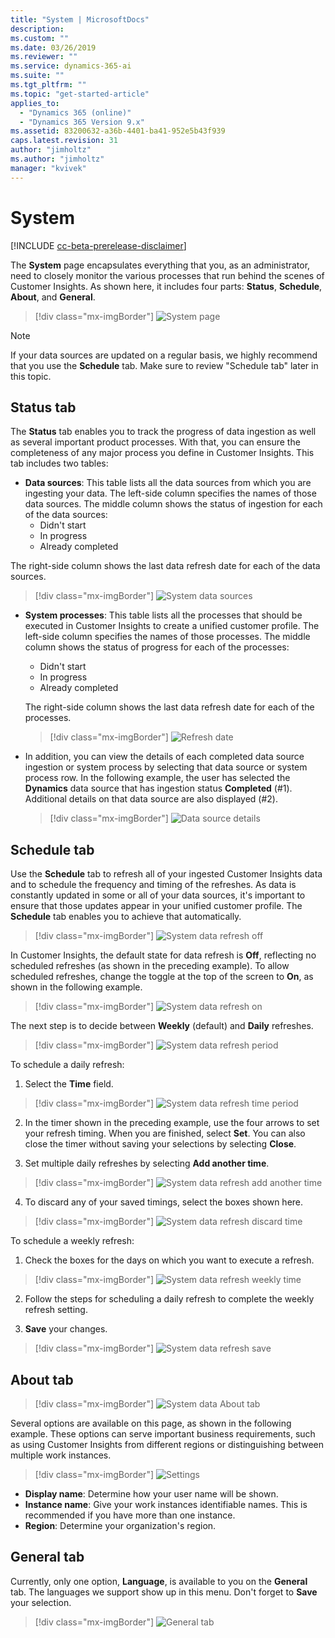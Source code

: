 ```yaml
---
title: "System | MicrosoftDocs"
description: 
ms.custom: ""
ms.date: 03/26/2019
ms.reviewer: ""
ms.service: dynamics-365-ai
ms.suite: ""
ms.tgt_pltfrm: ""
ms.topic: "get-started-article"
applies_to: 
  - "Dynamics 365 (online)"
  - "Dynamics 365 Version 9.x"
ms.assetid: 83200632-a36b-4401-ba41-952e5b43f939
caps.latest.revision: 31
author: "jimholtz"
ms.author: "jimholtz"
manager: "kvivek"
---
```

# System

[!INCLUDE [cc-beta-prerelease-disclaimer](../includes/cc-beta-prerelease-disclaimer.md)]

The **System** page encapsulates everything that you, as an administrator, need to closely monitor the various processes that run behind the scenes of Customer Insights. As shown here, it includes four parts: **Status**, **Schedule**, **About**, and **General**.

> [!div class="mx-imgBorder"] 
> ![](media/system-tabs.png "System page")

> [!NOTE]
> If your data sources are updated on a regular basis, we highly recommend that you use the **Schedule** tab. Make sure to review "Schedule tab" later in this topic.

## Status tab

The **Status** tab enables you to track the progress of data ingestion as well as several important product processes. With that, you can ensure the completeness of any major process you define in Customer Insights. This tab includes two tables:

- **Data sources**: This table lists all the data sources from which you are ingesting your data. The left-side column specifies the names of those data sources. The middle column shows the status of ingestion for each of the data sources: 
  - Didn't start
  - In progress
  - Already completed
  
 The right-side column shows the last data refresh date for each of the data sources.

   > [!div class="mx-imgBorder"] 
   > ![](media/system-data-sources.png "System data sources")

- **System processes**: This table lists all the processes that should be executed in Customer Insights to create a unified customer profile. The left-side column specifies the names of those processes. The middle column shows the status of progress for each of the processes:
    - Didn't start 
    - In progress 
    - Already completed 
  
  The right-side column shows the last data refresh date for each of the processes.

    > [!div class="mx-imgBorder"] 
    > ![](media/system-status-processes.png "Refresh date")

- In addition, you can view the details of each completed data source ingestion or system process by selecting that data source or system process row. In the following example, the user has selected the **Dynamics** data source that has ingestion status **Completed** (#1). Additional details on that data source are also displayed (#2).

  > [!div class="mx-imgBorder"] 
  > ![](media/system-database-details.png "Data source details")

## Schedule tab

Use the **Schedule** tab to refresh all of your ingested Customer Insights data and to schedule the frequency and timing of the refreshes. As data is constantly updated in some or all of your data sources, it's important to ensure that those updates appear in your unified customer profile. The **Schedule** tab enables you to achieve that automatically.

> [!div class="mx-imgBorder"] 
> ![](media/system-data-refresh-off.png "System data refresh off")

In Customer Insights, the default state for data refresh is **Off**, reflecting no scheduled refreshes (as shown in the preceding example). To allow scheduled refreshes, change the toggle at the top of the screen to **On**, as shown in the following example.

> [!div class="mx-imgBorder"] 
> ![](media/system-data-refresh-on.png "System data refresh on")

The next step is to decide between **Weekly** (default) and **Daily** refreshes.

> [!div class="mx-imgBorder"] 
> ![](media/system-data-refresh-period.png "System data refresh period")

To schedule a daily refresh:

1. Select the **Time** field.

  > [!div class="mx-imgBorder"] 
  > ![](media/system-data-refresh-time-period.png "System data refresh time period")

2. In the timer shown in the preceding example, use the four arrows to set your refresh timing. When you are finished, select **Set**. You can also close the timer without saving your selections by selecting **Close**.

3. Set multiple daily refreshes by selecting **Add another time**.

  > [!div class="mx-imgBorder"] 
  > ![](media/system-data-refresh-add-another-time.png "System data refresh add another time")

4. To discard any of your saved timings, select the boxes shown here.

  > [!div class="mx-imgBorder"] 
  > ![](media/system-data-refresh-discard-time.png "System data refresh discard time")

To schedule a weekly refresh:

1. Check the boxes for the days on which you want to execute a refresh.
  
  > [!div class="mx-imgBorder"] 
  > ![](media/system-data-refresh-weekly-time.png "System data refresh weekly time")

2. Follow the steps for scheduling a daily refresh to complete the weekly refresh setting.

3. **Save** your changes.

  > [!div class="mx-imgBorder"] 
  > ![](media/system-data-refresh-save.png "System data refresh save")

## About tab
<!--note from editor:  Introduce the screen shot below, or delete it?  -->

> [!div class="mx-imgBorder"] 
> ![](media/system-data-about-tab.png "System data About tab")

Several options are available on this page, as shown in the following example. These options can serve important business requirements, such as using Customer Insights from different regions or distinguishing between multiple work instances.

> [!div class="mx-imgBorder"] 
> ![](media/settings.png "Settings")

- **Display name**: Determine how your user name will be shown.
- **Instance name**: Give your work instances identifiable names. This is recommended if you have more than one instance.
- **Region**: Determine your organization's region.

## General tab

Currently, only one option, **Language**, is available to you on the **General** tab. The languages we support show up in this menu. Don't forget to **Save** your selection. 

> [!div class="mx-imgBorder"] 
> ![](media/system-tabs-general.png "General tab")
